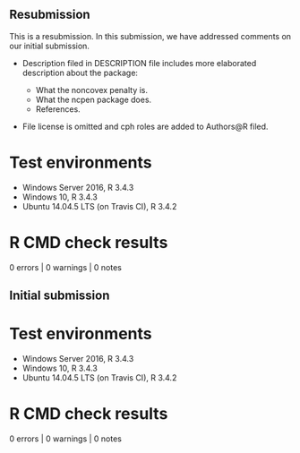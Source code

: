 ## Resubmission
This is a resubmission. In this submission, we have addressed comments on our initial submission.

* Description filed in DESCRIPTION file includes more elaborated description about the package:
     * What the noncovex penalty is.
     * What the ncpen package does.
     * References.

* File license is omitted and cph roles are added to Authors@R filed.

# Test environments
* Windows Server 2016, R 3.4.3
* Windows 10, R 3.4.3
* Ubuntu 14.04.5 LTS (on Travis CI), R 3.4.2

# R CMD check results
0 errors | 0 warnings | 0 notes

  
## Initial submission
# Test environments
* Windows Server 2016, R 3.4.3
* Windows 10, R 3.4.3
* Ubuntu 14.04.5 LTS (on Travis CI), R 3.4.2

# R CMD check results
0 errors | 0 warnings | 0 notes

